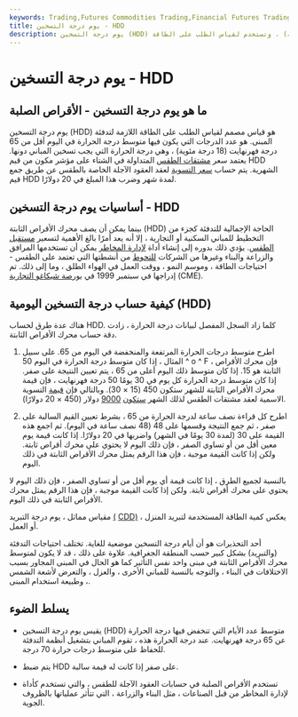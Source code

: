 ```yaml
---
keywords: Trading,Futures Commodities Trading,Financial Futures Trading,Futures and Commodities Trading
title: يوم درجة التسخين - HDD
description: يوم درجة التسخين (HDD) هو الدرجة التي يقل فيها متوسط درجة الحرارة في اليوم عن 65 فهرنهايت (18 درجة مئوية) ، وتستخدم لقياس الطلب على الطاقة.
---
```


# يوم درجة التسخين - HDD
## ما هو يوم درجة التسخين - الأقراص الصلبة

يوم درجة التسخين (HDD) هو قياس مصمم لقياس الطلب على الطاقة اللازمة لتدفئة المبنى. هو عدد الدرجات التي يكون فيها متوسط درجة الحرارة في اليوم أقل من 65 درجة فهرنهايت (18 درجة مئوية) ، وهي درجة الحرارة التي يجب تسخين المباني دونها. يعتمد سعر [مشتقات الطقس](/derivative) المتداولة في الشتاء على مؤشر مكون من قيم HDD الشهرية. يتم حساب [سعر التسوية](/settlementprice) لعقد العقود الآجلة الخاصة بالطقس عن طريق جمع قيم HDD لمدة شهر وضرب هذا المبلغ في 20 دولارًا.

## أساسيات يوم درجة التسخين - HDD

بينما يمكن أن يصف محرك الأقراص الثابتة (HDD) الحاجة الإجمالية للتدفئة كجزء من التخطيط للمباني السكنية أو التجارية ، إلا أنه يعد أمرًا بالغ الأهمية لتسعير [مستقبل الطقس](/weatherfuture). يؤدي ذلك بدوره إلى إنشاء أداة [لإدارة المخاطر](/riskmanagement) يمكن أن تستخدمها المرافق والزراعة والبناء وغيرها من الشركات [للتحوط](/hedge) من أنشطتها التي تعتمد على الطقس - احتياجات الطاقة ، وموسم النمو ، ووقت العمل في الهواء الطلق ، وما إلى ذلك. تم إدراجها في سبتمبر 1999 في [بورصة شيكاغو التجارية](/cme) (CME).

## كيفية حساب درجة التسخين اليومية (HDD)

هناك عدة طرق لحساب HDD. كلما زاد السجل المفصل لبيانات درجة الحرارة ، زادت دقة حساب محرك الأقراص الثابتة.

1. اطرح متوسط درجات الحرارة المرتفعة والمنخفضة في اليوم من 65. على سبيل المثال ، إذا كان متوسط درجة الحرارة في اليوم 50 ^ o ^ F ، فإن محرك الأقراص الثابتة هو 15. إذا كان متوسط ذلك اليوم أعلى من 65 ، يتم تعيين النتيجة على صفر. إذا كان متوسط درجة الحرارة كل يوم في 30 يومًا 50 درجة فهرنهايت ، فإن قيمة محرك الأقراص الثابتة للشهر ستكون 450 (15 × 30). وبالتالي فإن [قيمة](/nominal) التسوية الاسمية لعقد مشتقات الطقس لذلك الشهر [ستكون](/nominal) [9000](/weatherderivative) دولار (450 × 20 دولارًا).

1. اطرح كل قراءة نصف ساعة لدرجة الحرارة من 65 ، بشرط تعيين القيم السالبة على صفر ، ثم جمع النتيجة وقسمها على 48 (48 نصف ساعة في اليوم). ثم اجمع هذه القيمة على 30 (لمدة 30 يومًا في الشهر) واضربها في 20 دولارًا. إذا كانت قيمة يوم معين أقل من أو تساوي الصفر ، فإن ذلك اليوم لا يحتوي على محرك أقراص ثابتة. ولكن إذا كانت القيمة موجبة ، فإن هذا الرقم يمثل محرك الأقراص الثابتة في ذلك اليوم.

بالنسبة لجميع الطرق ، إذا كانت قيمة أي يوم أقل من أو تساوي الصفر ، فإن ذلك اليوم لا يحتوي على محرك أقراص ثابتة. ولكن إذا كانت القيمة موجبة ، فإن هذا الرقم يمثل محرك الأقراص الثابتة في ذلك اليوم.

مقياس مماثل ، يوم درجة التبريد [(](/colddegreeday) [CDD)](/colddegreeday) ، يعكس كمية الطاقة المستخدمة لتبريد المنزل أو العمل.

أحد التحذيرات هو أن أيام درجة التسخين موضعية للغاية. تختلف احتياجات التدفئة (والتبريد) بشكل كبير حسب المنطقة الجغرافية. علاوة على ذلك ، قد لا يكون لمتوسط محرك الأقراص الثابتة في مبنى واحد نفس التأثير كما هو الحال في المبنى المجاور بسبب الاختلافات في البناء ، والتوجه بالنسبة للمباني الأخرى ، والعزل ، والتعرض لأشعة الشمس ، وطبيعة استخدام المبنى.

## يسلط الضوء

- يقيس يوم درجة التسخين (HDD) متوسط عدد الأيام التي تنخفض فيها درجة الحرارة عن 65 درجة فهرنهايت. عند درجة الحرارة هذه ، تقوم المباني بتشغيل أنظمة التدفئة للحفاظ على متوسط درجات حرارة 70 درجة.

- يتم ضبط HDD على صفر إذا كانت له قيمة سالبة.

- تستخدم الأقراص الصلبة في حسابات العقود الآجلة للطقس ، والتي تستخدم كأداة لإدارة المخاطر من قبل الصناعات ، مثل البناء والزراعة ، التي تتأثر عملياتها بالظروف الجوية.

